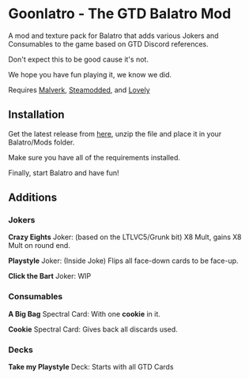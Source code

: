 # Goonlatro - The GTD Balatro Mod

A mod and texture pack for Balatro that adds various Jokers and Consumables to the game based on GTD Discord references.

Don't expect this to be good cause it's not.

We hope you have fun playing it, we know we did.

Requires [Malverk](https://github.com/Eremel/Malverk), [Steamodded](https://github.com/Steamodded/smods), and [Lovely](https://github.com/ethangreen-dev/lovely-injector)

## Installation
Get the latest release from [here](https://github.com/GoonsTowerDefense/goonlatro/releases), unzip the file and place it in your Balatro/Mods folder.

Make sure you have all of the requirements installed.

Finally, start Balatro and have fun!

## Additions

### Jokers
**Crazy Eights** Joker: (based on the LTLVC5/Grunk bit) X8 Mult, gains X8 Mult on round end.

**Playstyle** Joker: (Inside Joke) Flips all face-down cards to be face-up.

**Click the Bart** Joker: WIP

### Consumables
**A Big Bag** Spectral Card: With one **cookie** in it.

**Cookie** Spectral Card: Gives back all discards used.

### Decks
**Take my Playstyle** Deck: Starts with all GTD Cards
